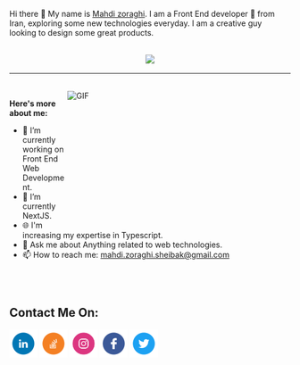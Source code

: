 Hi there 👋
My name is [Mahdi zoraghi](https://www.linkedin.com/in/mahdi-zoraghi-152a73157/). I am a Front End developer 🚀 from Iran, exploring some new technologies everyday. 
I am a creative guy looking to design some great products.
<br/>
<br/>
<div align="center">

![](https://komarev.com/ghpvc/?username=mahdi-zoraghi)
<!-- [![JavaScript](https://img.shields.io/badge/-JavaScript-fff?&logo=JavaScript&logoColor=ddc508)](https://github.com/mahdi-zoraghi?tab=repositories&q=&type=&language=javascript)
 -->
<!-- [![TypeScript](https://img.shields.io/badge/-TypeScript-fff?&logo=TypeScript&logoColor=blue)](https://github.com/mahdi-zoraghi?tab=repositories&q=&type=&language=typescript)
 -->
</div>

***

<br/>
<img align="right" height="250" width="400" alt="GIF" src="https://miro.medium.com/max/1360/1*IRGHmiGsa16stedQvIaZfw.gif" />

**Here's more about me:**

- 🔭 I’m currently working on Front End Web Development.
- 🌱 I’m currently NextJS.
- 🌐 I'm increasing my expertise in Typescript.
- 💬 Ask me about Anything related to web technologies.
- 📫 How to reach me: mahdi.zoraghi.sheibak@gmail.com
<br/>
<br/>

 
## Contact Me On:
<a href="https://www.linkedin.com/in/mahdi-zoraghi-152a73157/"><img src="https://github.com/aritraroy/social-icons/blob/master/linkedin-icon.png?raw=true" alt="mahdi zoraghi linkedin profile" width="50" height="50"></a>
<a href="https://stackoverflow.com/users/14837115/mahdi-zoraghi"><img src="https://raw.githubusercontent.com/aritraroy/social-icons/master/stackoverflow-icon.png" alt="mahdi zoraghi stackoverflow profile" height="50" width="50"></a>
<a href="https://www.instagram.com/mahdi_zoraghi/"><img src="https://github.com/aritraroy/social-icons/blob/master/instagram-icon.png?raw=true" alt="mahdi zoraghi instagram profile" height="50" width="50"></a>
<a href="https://www.facebook.com/mahdi.zoraghi.3/"><img src="https://github.com/aritraroy/social-icons/blob/master/facebook-icon.png?raw=true" alt="mahdi zoraghi facebook profile" width="50" height="50"></a>
<a href="https://twitter.com/mahdi_zoraghi"><img src="https://raw.githubusercontent.com/aritraroy/social-icons/master/twitter-icon.png" alt="mahdi zoraghi twitter profile" width="50" height="50"></a> 

<!-- <a href=""><img src="" width="50" height="50"></a> -->
